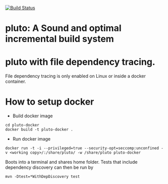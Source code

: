 [![Build Status](https://travis-ci.org/pluto-build/pluto.svg?branch=master)](https://travis-ci.org/pluto-build/pluto)

# pluto: A Sound and optimal incremental build system


# pluto with file dependency tracing.
File dependency tracing is only enabled on Linux or inside a docker container.


# How to setup docker
* Build docker image
```
cd pluto-docker
docker build -t pluto-docker .
```

* Run docker image

```
docker run -t -i --privileged=true --security-opt=seccomp:unconfined -v <working copy>/:/share/pluto/ -w /share/pluto pluto-docker
```

Boots into a terminal and shares home folder.
Tests that include dependency discovery can then be run by

```
mvn -Dtest=*WithDepDiscovery test
```
